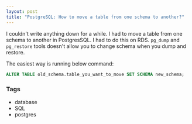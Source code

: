 ```yaml
---
layout: post
title: "PostgreSQL: How to move a table from one schema to another?"
---
```


I couldn't write anything down for a while. I had to move a table from one schema to another in PostgresSQL. I had to do this on RDS. `pg_dump` and `pg_restore` tools doesn't allow you to change schema when you dump and restore.

The easiest way is running below command:

```sql
ALTER TABLE old_schema.table_you_want_to_move SET SCHEMA new_schema;
```

### Tags

- database
- SQL
- postgres

